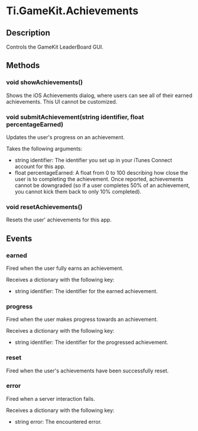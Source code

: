 # Ti.GameKit.Achievements

## Description
Controls the GameKit LeaderBoard GUI.

## Methods

### void showAchievements()
Shows the iOS Achievements dialog, where users can see all of their earned achievements. This UI cannot be customized.

### void submitAchievement(string identifier, float percentageEarned)
Updates the user's progress on an achievement.

Takes the following arguments:

* string identifier: The identifier you set up in your iTunes Connect account for this app.
* float percentageEarned: A float from 0 to 100 describing how close the user is to completing the achievement. Once reported, achievements cannot be downgraded (so if a user completes 50% of an achievement, you cannot kick them back to only 10% completed).

### void resetAchievements()
Resets the user' achievements for this app.

## Events

### earned
Fired when the user fully earns an achievement.

Receives a dictionary with the following key:

* string identifier: The identifier for the earned achievement.

### progress
Fired when the user makes progress towards an achievement.
                                                          
Receives a dictionary with the following key:

* string identifier: The identifier for the progressed achievement.

### reset
Fired when the user's achievements have been successfully reset.

### error
Fired when a server interaction fails.
                                                                                                                  
Receives a dictionary with the following key:

* string error: The encountered error.
